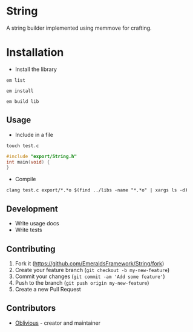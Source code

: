 # String

A string builder implemented using memmove for crafting.

# Installation

* Install the library

`em list`

`em install`

`em build lib`

## Usage

* Include in a file

`touch test.c`
```c
#include "export/String.h"
int main(void) {
}
```

* Compile

`clang test.c export/*.*o $(find ../libs -name "*.*o" | xargs ls -d)`

## Development

* Write usage docs
* Write tests

## Contributing

1. Fork it (<https://github.com/EmeraldsFramework/String/fork>)
2. Create your feature branch (`git checkout -b my-new-feature`)
3. Commit your changes (`git commit -am 'Add some feature'`)
4. Push to the branch (`git push origin my-new-feature`)
5. Create a new Pull Request

## Contributors

- [Oblivious](https://github.com/Oblivious-Oblivious) - creator and maintainer
